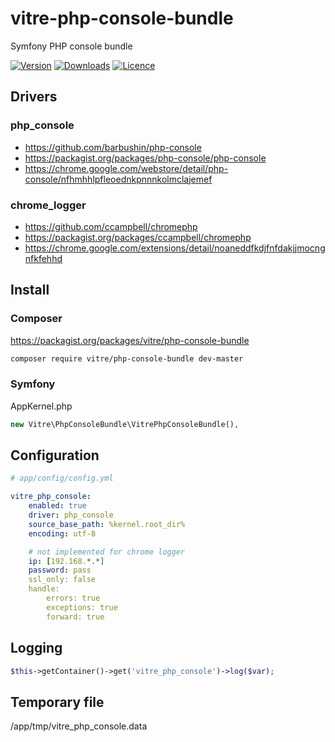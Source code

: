 vitre-php-console-bundle
========================

Symfony PHP console bundle

[![Version](http://img.shields.io/packagist/v/vitre/php-console-bundle.svg)](https://packagist.org/packages/vitre/php-console-bundle)
[![Downloads](http://img.shields.io/packagist/dm/vitre/php-console-bundle.svg)](https://packagist.org/packages/vitre/php-console-bundle) 
[![Licence](http://img.shields.io/packagist/l/vitre/php-console-bundle.svg)](https://github.com/Vitre/php-console-bundle/blob/master/LICENSE)


Drivers
-------

### php_console

 - https://github.com/barbushin/php-console
 - https://packagist.org/packages/php-console/php-console
 - https://chrome.google.com/webstore/detail/php-console/nfhmhhlpfleoednkpnnnkolmclajemef

### chrome_logger

 - https://github.com/ccampbell/chromephp
 - https://packagist.org/packages/ccampbell/chromephp
 - https://chrome.google.com/extensions/detail/noaneddfkdjfnfdakjjmocngnfkfehhd


Install
------------

### Composer

https://packagist.org/packages/vitre/php-console-bundle

```bash
composer require vitre/php-console-bundle dev-master
```

### Symfony

AppKernel.php

```php
new Vitre\PhpConsoleBundle\VitrePhpConsoleBundle(),
```


Configuration
-------------

```yml
# app/config/config.yml

vitre_php_console:
    enabled: true
    driver: php_console
    source_base_path: %kernel.root_dir%
    encoding: utf-8

    # not implemented for chrome logger
    ip: [192.168.*.*]
    password: pass
    ssl_only: false
    handle:
        errors: true
        exceptions: true
        forward: true

```

Logging
-------

```php
$this->getContainer()->get('vitre_php_console')->log($var);
```

Temporary file
--------------
/app/tmp/vitre_php_console.data
